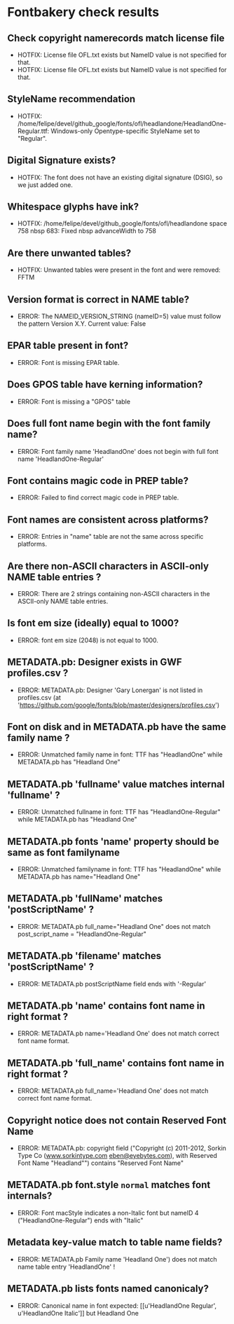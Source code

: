 # Fontbakery check results
## Check copyright namerecords match license file
* HOTFIX: License file OFL.txt exists but NameID value is not specified for that.
* HOTFIX: License file OFL.txt exists but NameID value is not specified for that.

## StyleName recommendation
* HOTFIX: /home/felipe/devel/github_google/fonts/ofl/headlandone/HeadlandOne-Regular.ttf: Windows-only Opentype-specific StyleName set to "Regular".

## Digital Signature exists?
* HOTFIX: The font does not have an existing digital signature (DSIG), so we just added one.

## Whitespace glyphs have ink?
* HOTFIX: /home/felipe/devel/github_google/fonts/ofl/headlandone space 758 nbsp 683: Fixed nbsp advanceWidth to 758

## Are there unwanted tables?
* HOTFIX: Unwanted tables were present in the font and were removed: FFTM

## Version format is correct in NAME table?
* ERROR: The NAMEID_VERSION_STRING (nameID=5) value must follow the pattern Version X.Y. Current value: False

## EPAR table present in font?
* ERROR: Font is missing EPAR table.

## Does GPOS table have kerning information?
* ERROR: Font is missing a "GPOS" table

## Does full font name begin with the font family name?
* ERROR: Font family name 'HeadlandOne' does not begin with full font name 'HeadlandOne-Regular'

## Font contains magic code in PREP table?
* ERROR: Failed to find correct magic code in PREP table.

## Font names are consistent across platforms?
* ERROR: Entries in "name" table are not the same across specific platforms.

## Are there non-ASCII characters in ASCII-only NAME table entries ?
* ERROR: There are 2 strings containing non-ASCII characters in the ASCII-only NAME table entries.

## Is font em size (ideally) equal to 1000?
* ERROR: font em size (2048) is not equal to 1000.

## METADATA.pb: Designer exists in GWF profiles.csv ?
* ERROR: METADATA.pb: Designer 'Gary Lonergan' is not listed in profiles.csv (at 'https://github.com/google/fonts/blob/master/designers/profiles.csv')

## Font on disk and in METADATA.pb have the same family name ?
* ERROR: Unmatched family name in font: TTF has "HeadlandOne" while METADATA.pb has "Headland One"

## METADATA.pb 'fullname' value matches internal 'fullname' ?
* ERROR: Unmatched fullname in font: TTF has "HeadlandOne-Regular" while METADATA.pb has "Headland One"

## METADATA.pb fonts 'name' property should be same as font familyname
* ERROR: Unmatched familyname in font: TTF has "HeadlandOne" while METADATA.pb has name="Headland One"

## METADATA.pb 'fullName' matches 'postScriptName' ?
* ERROR: METADATA.pb full_name="Headland One" does not match post_script_name = "HeadlandOne-Regular"

## METADATA.pb 'filename' matches 'postScriptName' ?
* ERROR: METADATA.pb postScriptName field ends with '-Regular'

## METADATA.pb 'name' contains font name in right format ?
* ERROR: METADATA.pb name='Headland One' does not match correct font name format.

## METADATA.pb 'full_name' contains font name in right format ?
* ERROR: METADATA.pb full_name='Headland One' does not match correct font name format.

## Copyright notice does not contain Reserved Font Name
* ERROR: METADATA.pb: copyright field ("Copyright (c) 2011-2012, Sorkin Type Co (www.sorkintype.com eben@eyebytes.com), with Reserved Font Name "Headland"") contains "Reserved Font Name"

## METADATA.pb font.style `normal` matches font internals?
* ERROR: Font macStyle indicates a non-Italic font but nameID 4 ("HeadlandOne-Regular") ends with "Italic"

## Metadata key-value match to table name fields?
* ERROR: METADATA.pb Family name 'Headland One') does not match name table entry 'HeadlandOne' !

## METADATA.pb lists fonts named canonicaly?
* ERROR: Canonical name in font expected: [[u'HeadlandOne Regular', u'HeadlandOne Italic']] but Headland One

